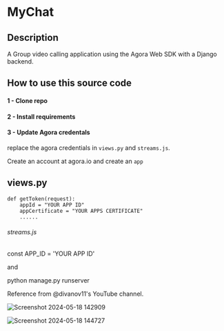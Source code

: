 # MyChat

## Description 
A Group video calling application using the Agora Web SDK with a Django backend.

##  How to use this source code

#### 1 - Clone repo


#### 2 - Install requirements

#### 3 - Update Agora credentals
replace the agora credentials in `views.py` and `streams.js`.

Create an account at agora.io and create an `app`

## views.py
```
def getToken(request):
    appId = "YOUR APP ID"
    appCertificate = "YOUR APPS CERTIFICATE"
    ......
```

###### streams.js

const APP_ID = 'YOUR APP ID'

and 

python manage.py runserver

Reference from @divanov11's YouTube channel.



![Screenshot 2024-05-18 142909](https://github.com/suss58/Live-group-video-chat-web-application-using-Django/assets/119553041/dd731335-cb09-44f6-93c8-673b55274a7a)


![Screenshot 2024-05-18 144727](https://github.com/suss58/Live-group-video-chat-web-application-using-Django/assets/119553041/ada03fbd-693e-43ce-b7d7-f5a567a5cb35)




